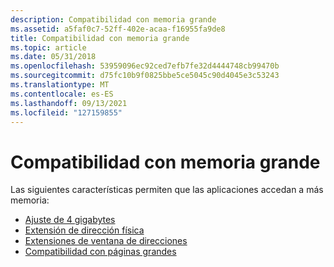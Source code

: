 ```yaml
---
description: Compatibilidad con memoria grande
ms.assetid: a5faf0c7-52ff-402e-acaa-f16955fa9de8
title: Compatibilidad con memoria grande
ms.topic: article
ms.date: 05/31/2018
ms.openlocfilehash: 53959096ec92ced7efb7fe32d4444748cb99470b
ms.sourcegitcommit: d75fc10b9f0825bbe5ce5045c90d4045e3c53243
ms.translationtype: MT
ms.contentlocale: es-ES
ms.lasthandoff: 09/13/2021
ms.locfileid: "127159855"
---
```

# <a name="large-memory-support"></a>Compatibilidad con memoria grande

Las siguientes características permiten que las aplicaciones accedan a más memoria:

-   [Ajuste de 4 gigabytes](4-gigabyte-tuning.md)
-   [Extensión de dirección física](physical-address-extension.md)
-   [Extensiones de ventana de direcciones](address-windowing-extensions.md)
-   [Compatibilidad con páginas grandes](large-page-support.md)

 

 



